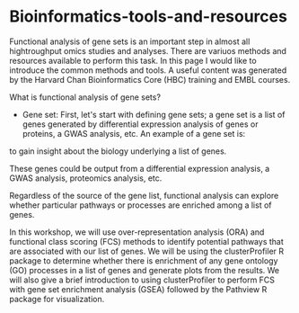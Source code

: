 # Bioinformatics-tools-and-resources
Functional analysis of gene sets is an important step in almost all hightroughput omics studies and analyses. 
There are variuos methods and resources available to perform this task. In this page I would like to introduce the common methods and tools. 
A useful content was generated by the Harvard Chan Bioinformatics Core (HBC) training and EMBL courses.

What is functional analysis of gene sets?

- Gene set: 
First, let's start with defining gene sets; a gene set is a list of genes generated by differential expression analysis of genes or proteins, a GWAS analysis, etc. 
An example of a gene set is:



to gain insight about the biology underlying a list of genes. 

These genes could be output from a differential expression analysis, a GWAS analysis, proteomics analysis, etc. 

Regardless of the source of the gene list, functional analysis can explore whether particular pathways or processes are enriched among a list of genes.


In this workshop, we will use over-representation analysis (ORA) and functional class scoring (FCS) methods to identify potential pathways that are associated with our list of genes. We will be using the clusterProfiler R package to determine whether there is enrichment of any gene ontology (GO) processes in a list of genes and generate plots from the results. We will also give a brief introduction to using clusterProfiler to perform FCS with gene set enrichment analysis (GSEA) followed by the Pathview R package for visualization.

